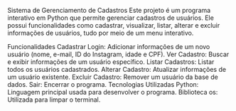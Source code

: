 

Sistema de Gerenciamento de Cadastros
Este projeto é um programa interativo em Python que permite gerenciar cadastros de usuários. Ele possui funcionalidades como cadastrar, visualizar, listar, alterar e excluir informações de usuários, tudo por meio de um menu interativo.

Funcionalidades
Cadastrar Login: Adicionar informações de um novo usuário (nome, e-mail, ID do Instagram, idade e CPF).
Ver Cadastro: Buscar e exibir informações de um usuário específico.
Listar Cadastros: Listar todos os usuários cadastrados.
Alterar Cadastro: Atualizar informações de um usuário existente.
Excluir Cadastro: Remover um usuário da base de dados.
Sair: Encerrar o programa.
Tecnologias Utilizadas
Python: Linguagem principal usada para desenvolver o programa.
Biblioteca os: Utilizada para limpar o terminal.
